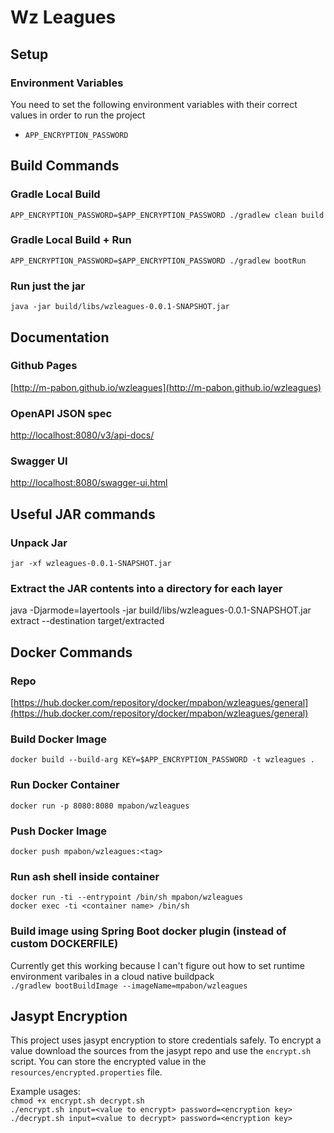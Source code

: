 # Wz Leagues

## Setup

### Environment Variables
You need to set the following environment variables with their correct values in order to run the project

- `APP_ENCRYPTION_PASSWORD`

## Build Commands

### Gradle Local Build
`APP_ENCRYPTION_PASSWORD=$APP_ENCRYPTION_PASSWORD ./gradlew clean build`

### Gradle Local Build + Run
`APP_ENCRYPTION_PASSWORD=$APP_ENCRYPTION_PASSWORD ./gradlew bootRun`

### Run just the jar
`java -jar build/libs/wzleagues-0.0.1-SNAPSHOT.jar`

## Documentation

### Github Pages
[http://m-pabon.github.io/wzleagues](http://m-pabon.github.io/wzleagues)

### OpenAPI JSON spec
[http://localhost:8080/v3/api-docs/](http://localhost:8080/v3/api-docs/)

### Swagger UI
[http://localhost:8080/swagger-ui.html](http://localhost:8080/swagger-ui.html)

## Useful JAR commands

### Unpack Jar
`jar -xf wzleagues-0.0.1-SNAPSHOT.jar`

### Extract the JAR contents into a directory for each layer
java -Djarmode=layertools -jar build/libs/wzleagues-0.0.1-SNAPSHOT.jar extract --destination target/extracted

## Docker Commands

### Repo
[https://hub.docker.com/repository/docker/mpabon/wzleagues/general](https://hub.docker.com/repository/docker/mpabon/wzleagues/general)

### Build Docker Image
`docker build --build-arg KEY=$APP_ENCRYPTION_PASSWORD -t wzleagues .`

### Run Docker Container
`docker run -p 8080:8080 mpabon/wzleagues`

### Push Docker Image
`docker push mpabon/wzleagues:<tag>`


### Run ash shell inside container
`docker run -ti --entrypoint /bin/sh mpabon/wzleagues` <br/>
`docker exec -ti <container name> /bin/sh`

### Build image using Spring Boot docker plugin (instead of custom DOCKERFILE)
Currently get this working because I can't figure out how to set runtime environment varibales in a cloud native buildpack <br/>
`./gradlew bootBuildImage --imageName=mpabon/wzleagues`

## Jasypt Encryption
This project uses jasypt encryption to store credentials safely. To encrypt a value download the sources from the jasypt
repo and use the `encrypt.sh` script. You can store the encrypted value in the `resources/encrypted.properties` file.

Example usages:<br/>
`chmod +x encrypt.sh decrypt.sh` <br/>
`./encrypt.sh input=<value to encrypt> password=<encryption key>`<br/>
`./decrypt.sh input=<value to decrypt> password=<encryption key>`
